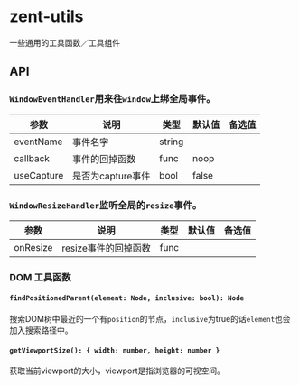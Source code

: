 # zent-utils

一些通用的工具函数／工具组件

## API

### `WindowEventHandler`用来往`window`上绑全局事件。

| 参数 | 说明 | 类型 | 默认值 | 备选值 |
|------|------|------|--------|--------|
| eventName | 事件名字 | string | | |
| callback | 事件的回掉函数 | func | noop | |
| useCapture | 是否为capture事件 | bool | false | |

### `WindowResizeHandler`监听全局的`resize`事件。

| 参数 | 说明 | 类型 | 默认值 | 备选值 |
|------|------|------|--------|--------|
| onResize | resize事件的回掉函数 | func | | |

### DOM 工具函数

#### `findPositionedParent(element: Node, inclusive: bool): Node`

搜索DOM树中最近的一个有`position`的节点，`inclusive`为true的话`element`也会加入搜索路径中。

#### `getViewportSize(): { width: number, height: number }`

获取当前viewport的大小，viewport是指浏览器的可视空间。
